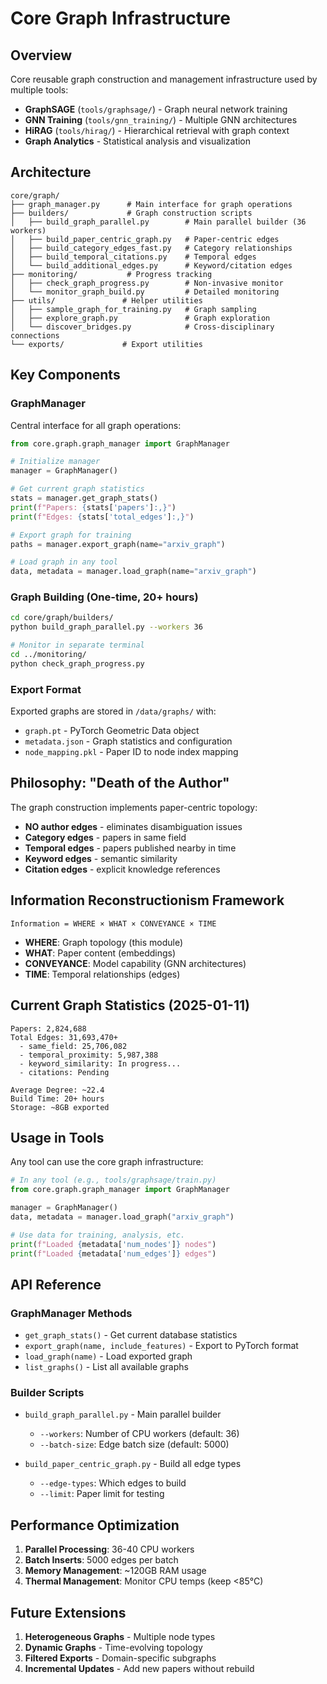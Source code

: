 # Core Graph Infrastructure

## Overview

Core reusable graph construction and management infrastructure used by multiple tools:
- **GraphSAGE** (`tools/graphsage/`) - Graph neural network training
- **GNN Training** (`tools/gnn_training/`) - Multiple GNN architectures
- **HiRAG** (`tools/hirag/`) - Hierarchical retrieval with graph context
- **Graph Analytics** - Statistical analysis and visualization

## Architecture

```
core/graph/
├── graph_manager.py      # Main interface for graph operations
├── builders/             # Graph construction scripts
│   ├── build_graph_parallel.py        # Main parallel builder (36 workers)
│   ├── build_paper_centric_graph.py   # Paper-centric edges
│   ├── build_category_edges_fast.py   # Category relationships
│   ├── build_temporal_citations.py    # Temporal edges
│   └── build_additional_edges.py      # Keyword/citation edges
├── monitoring/           # Progress tracking
│   ├── check_graph_progress.py        # Non-invasive monitor
│   └── monitor_graph_build.py         # Detailed monitoring
├── utils/               # Helper utilities
│   ├── sample_graph_for_training.py   # Graph sampling
│   ├── explore_graph.py               # Graph exploration
│   └── discover_bridges.py            # Cross-disciplinary connections
└── exports/             # Export utilities
```

## Key Components

### GraphManager

Central interface for all graph operations:

```python
from core.graph.graph_manager import GraphManager

# Initialize manager
manager = GraphManager()

# Get current graph statistics
stats = manager.get_graph_stats()
print(f"Papers: {stats['papers']:,}")
print(f"Edges: {stats['total_edges']:,}")

# Export graph for training
paths = manager.export_graph(name="arxiv_graph")

# Load graph in any tool
data, metadata = manager.load_graph(name="arxiv_graph")
```

### Graph Building (One-time, 20+ hours)

```bash
cd core/graph/builders/
python build_graph_parallel.py --workers 36

# Monitor in separate terminal
cd ../monitoring/
python check_graph_progress.py
```

### Export Format

Exported graphs are stored in `/data/graphs/` with:
- `graph.pt` - PyTorch Geometric Data object
- `metadata.json` - Graph statistics and configuration
- `node_mapping.pkl` - Paper ID to node index mapping

## Philosophy: "Death of the Author"

The graph construction implements paper-centric topology:
- **NO author edges** - eliminates disambiguation issues
- **Category edges** - papers in same field
- **Temporal edges** - papers published nearby in time
- **Keyword edges** - semantic similarity
- **Citation edges** - explicit knowledge references

## Information Reconstructionism Framework

```
Information = WHERE × WHAT × CONVEYANCE × TIME
```

- **WHERE**: Graph topology (this module)
- **WHAT**: Paper content (embeddings)
- **CONVEYANCE**: Model capability (GNN architectures)
- **TIME**: Temporal relationships (edges)

## Current Graph Statistics (2025-01-11)

```
Papers: 2,824,688
Total Edges: 31,693,470+
  - same_field: 25,706,082
  - temporal_proximity: 5,987,388
  - keyword_similarity: In progress...
  - citations: Pending

Average Degree: ~22.4
Build Time: 20+ hours
Storage: ~8GB exported
```

## Usage in Tools

Any tool can use the core graph infrastructure:

```python
# In any tool (e.g., tools/graphsage/train.py)
from core.graph.graph_manager import GraphManager

manager = GraphManager()
data, metadata = manager.load_graph("arxiv_graph")

# Use data for training, analysis, etc.
print(f"Loaded {metadata['num_nodes']} nodes")
print(f"Loaded {metadata['num_edges']} edges")
```

## API Reference

### GraphManager Methods

- `get_graph_stats()` - Get current database statistics
- `export_graph(name, include_features)` - Export to PyTorch format
- `load_graph(name)` - Load exported graph
- `list_graphs()` - List all available graphs

### Builder Scripts

- `build_graph_parallel.py` - Main parallel builder
  - `--workers`: Number of CPU workers (default: 36)
  - `--batch-size`: Edge batch size (default: 5000)
  
- `build_paper_centric_graph.py` - Build all edge types
  - `--edge-types`: Which edges to build
  - `--limit`: Paper limit for testing

## Performance Optimization

1. **Parallel Processing**: 36-40 CPU workers
2. **Batch Inserts**: 5000 edges per batch
3. **Memory Management**: ~120GB RAM usage
4. **Thermal Management**: Monitor CPU temps (keep <85°C)

## Future Extensions

1. **Heterogeneous Graphs** - Multiple node types
2. **Dynamic Graphs** - Time-evolving topology
3. **Filtered Exports** - Domain-specific subgraphs
4. **Incremental Updates** - Add new papers without rebuild
